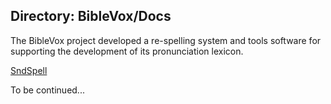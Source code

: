 ## Directory: BibleVox/Docs

The BibleVox project developed a re-spelling system and tools software for supporting the development of its pronunciation lexicon.

[SndSpell](./SndSpellDevNotes.txt)


To be continued...

